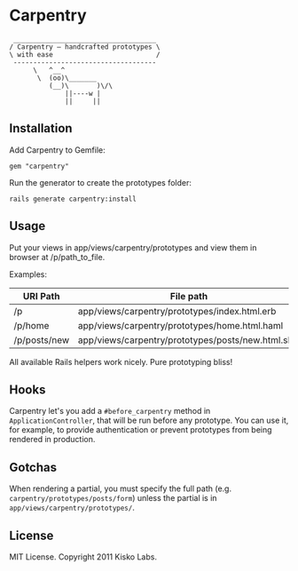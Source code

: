 Carpentry
=========

     ____________________________________ 
    / Carpentry – handcrafted prototypes \
    \ with ease                          /
     ------------------------------------ 
          \   ^__^
           \  (oo)\_______
              (__)\       )\/\
                  ||----w |
                  ||     ||


Installation
------------

Add Carpentry to Gemfile:

    gem "carpentry"

Run the generator to create the prototypes folder:

    rails generate carpentry:install


Usage
-----

Put your views in app/views/carpentry/prototypes and view them in 
browser at /p/path_to_file.

Examples:

| URI Path     | File path                                          |
|--------------|----------------------------------------------------|
| /p           | app/views/carpentry/prototypes/index.html.erb      |
| /p/home      | app/views/carpentry/prototypes/home.html.haml      |
| /p/posts/new | app/views/carpentry/prototypes/posts/new.html.slim |

All available Rails helpers work nicely. Pure prototyping bliss!


Hooks
-----

Carpentry let's you add a `#before_carpentry` method in 
`ApplicationController`, that will be run before any prototype. You can 
use it, for example, to provide authentication or prevent prototypes 
from being rendered in production.


Gotchas
-------

When rendering a partial, you must specify the full path
(e.g. `carpentry/prototypes/posts/form`) unless the partial is in 
`app/views/carpentry/prototypes/`.


License
-------

MIT License. Copyright 2011 Kisko Labs.

